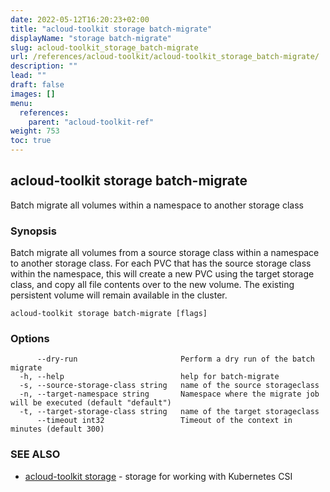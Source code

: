 ```yaml
---
date: 2022-05-12T16:20:23+02:00
title: "acloud-toolkit storage batch-migrate"
displayName: "storage batch-migrate"
slug: acloud-toolkit_storage_batch-migrate
url: /references/acloud-toolkit/acloud-toolkit_storage_batch-migrate/
description: ""
lead: ""
draft: false
images: []
menu:
  references:
    parent: "acloud-toolkit-ref"
weight: 753
toc: true
---
```

## acloud-toolkit storage batch-migrate

Batch migrate all volumes within a namespace to another storage class

### Synopsis

Batch migrate all volumes from a source storage class within a namespace to another storage class. For each PVC that has the source storage class within the namespace, this will create a new PVC using the target storage class, and copy all file contents over to the new volume. The existing persistent volume will remain available in the cluster.

```
acloud-toolkit storage batch-migrate [flags]
```

### Options

```
      --dry-run                       Perform a dry run of the batch migrate
  -h, --help                          help for batch-migrate
  -s, --source-storage-class string   name of the source storageclass
  -n, --target-namespace string       Namespace where the migrate job will be executed (default "default")
  -t, --target-storage-class string   name of the target storageclass
      --timeout int32                 Timeout of the context in minutes (default 300)
```

### SEE ALSO

* [acloud-toolkit storage](/references/acloud-toolkit/acloud-toolkit_storage/)	 - storage for working with Kubernetes CSI

